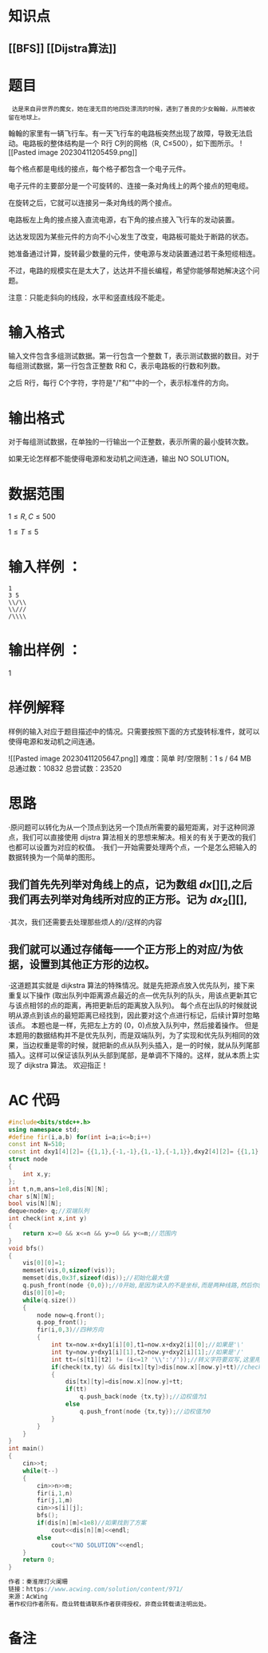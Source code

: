 # 知识点
  ## [[BFS]] [[Dijstra算法]]
# 题目
	 达是来自异世界的魔女，她在漫无目的地四处漂流的时候，遇到了善良的少女翰翰，从而被收留在地球上。

翰翰的家里有一辆飞行车。有一天飞行车的电路板突然出现了故障，导致无法启动。电路板的整体结构是一个 R行 C列的网格（R, C≤500），如下图所示。
![[Pasted image 20230411205459.png]]

每个格点都是电线的接点，每个格子都包含一个电子元件。

电子元件的主要部分是一个可旋转的、连接一条对角线上的两个接点的短电缆。

在旋转之后，它就可以连接另一条对角线的两个接点。

电路板左上角的接点接入直流电源，右下角的接点接入飞行车的发动装置。

达达发现因为某些元件的方向不小心发生了改变，电路板可能处于断路的状态。

她准备通过计算，旋转最少数量的元件，使电源与发动装置通过若干条短缆相连。

不过，电路的规模实在是太大了，达达并不擅长编程，希望你能够帮她解决这个问题。

注意：只能走斜向的线段，水平和竖直线段不能走。

# 输入格式
输入文件包含多组测试数据。第一行包含一个整数 T，表示测试数据的数目。对于每组测试数据，第一行包含正整数 R和 C，表示电路板的行数和列数。

之后 R行，每行 C个字符，字符是"/"和"\"中的一个，表示标准件的方向。

# 输出格式
对于每组测试数据，在单独的一行输出一个正整数，表示所需的最小旋转次数。

如果无论怎样都不能使得电源和发动机之间连通，输出 NO SOLUTION。

# 数据范围
$1≤R, C≤500$

$1≤T≤5$
# 输入样例 ：
```
1
3 5
\\/\\
\\///
/\\\\
``````
# 输出样例 ：
1
# 样例解释
样例的输入对应于题目描述中的情况。只需要按照下面的方式旋转标准件，就可以使得电源和发动机之间连通。


![[Pasted image 20230411205647.png]]
难度：简单
时/空限制：1 s / 64 MB
总通过数：10832
总尝试数：23520


# 思路
·原问题可以转化为从一个顶点到达另一个顶点所需要的最短距离，对于这种同源点，我们可以直接使用 dijstra 算法相关的思想来解决。相关的有关于更改的我们也都可以设置为对应的权值。
·我们一开始需要处理两个点，一个是怎么把输入的数据转换为一个简单的图形。
## 我们首先先列举对角线上的点，记为数组 $dx [][]$,之后我们再去列举对角线所对应的正方形。记为 $dx_{2}[][]$,

·其次，我们还需要去处理那些烦人的\/\/这样的内容
## 我们就可以通过存储每一一个正方形上的对应\/为依据，设置到其他正方形的边权。
·这道题其实就是 dijkstra 算法的特殊情况。就是先把源点放入优先队列，接下来重复以下操作 (取出队列中距离源点最近的点—优先队列的队头，用该点更新其它与该点相邻的点的距离，再把更新后的距离放入队列)。
每个点在出队的时候就说明从源点到该点的最短距离已经找到，因此要对这个点进行标记，后续计算时忽略该点。
本题也是一样，先把左上方的 (0，0)点放入队列中，然后接着操作。
但是本题用的数据结构并不是优先队列，而是双端队列，为了实现和优先队列相同的效果，当边权重是零的时候，就把新的点从队列头插入，是一的时候，就从队列尾部插入。这样可以保证该队列从头部到尾部，是单调不下降的。这样，就从本质上实现了 dijkstra 算法。
欢迎指正！
# AC 代码
```cpp
#include<bits/stdc++.h>
using namespace std;
#define fir(i,a,b) for(int i=a;i<=b;i++)
const int N=510;
const int dxy1[4][2]= {{1,1},{-1,-1},{1,-1},{-1,1}},dxy2[4][2]= {{1,1},{0,0},{1,0},{0,1}};//两种不同走法(因为两种线路),所以要两个方向数组
struct node
{
    int x,y;
};
int t,n,m,ans=1e8,dis[N][N];
char s[N][N];
bool vis[N][N];
deque<node> q;//双端队列
int check(int x,int y)
{
    return x>=0 && x<=n && y>=0 && y<=m;//范围内
}
void bfs()
{
    vis[0][0]=1;
    memset(vis,0,sizeof(vis));
    memset(dis,0x3f,sizeof(dis));//初始化最大值
    q.push_front(node {0,0});//0开始,是因为读入的不是坐标,而是两种线路,然后你就会发现其实坐标点是要从0开始的,当然你n+1,m+1也是可以的
    dis[0][0]=0;
    while(q.size())
    {
        node now=q.front();
        q.pop_front();
        fir(i,0,3)//四种方向
        {
            int tx=now.x+dxy1[i][0],t1=now.x+dxy2[i][0];//如果是'\'
            int ty=now.y+dxy1[i][1],t2=now.y+dxy2[i][1];//如果是'/'
            int tt=(s[t1][t2] != (i<=1? '\\':'/'));//转义字符要双写,这里用到了三目运算符
            if(check(tx,ty) && dis[tx][ty]>dis[now.x][now.y]+tt)//check成功,并且当前值更加优秀
            {
                dis[tx][ty]=dis[now.x][now.y]+tt;
                if(tt)
                    q.push_back(node {tx,ty});//边权值为1
                else
                    q.push_front(node {tx,ty});//边权值为0
            }
        }
    }
}
int main()
{
    cin>>t;
    while(t--)
    {
        cin>>n>>m;
        fir(i,1,n)
        fir(j,1,m)
        cin>>s[i][j];
        bfs();
        if(dis[n][m]<1e8)//如果找到了方案
            cout<<dis[n][m]<<endl;
        else
            cout<<"NO SOLUTION"<<endl;
    }
    return 0;
}

作者：秦淮岸灯火阑珊
链接：https://www.acwing.com/solution/content/971/
来源：AcWing
著作权归作者所有。商业转载请联系作者获得授权，非商业转载请注明出处。
```
# 备注
